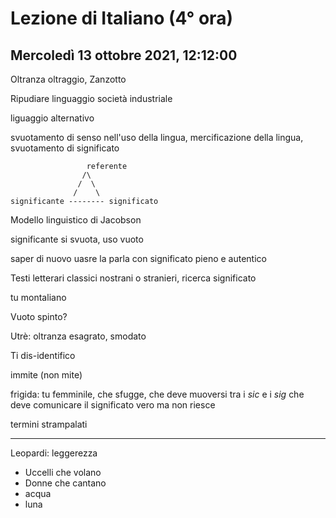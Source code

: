# Lezione di Italiano (4° ora) 
## Mercoledì 13 ottobre 2021, 12:12:00

Oltranza oltraggio, Zanzotto

Ripudiare linguaggio società industriale


liguaggio alternativo


svuotamento di senso nell'uso della lingua, mercificazione della lingua, svuotamento di significato

				     referente
					/\
				   /  \
				  /    \
	significante -------- significato

Modello linguistico di Jacobson

significante si svuota, uso vuoto


saper di nuovo uasre la parla con significato pieno e autentico


Testi letterari classici nostrani o stranieri, ricerca significato


tu montaliano


Vuoto spinto?

Utrè: oltranza
esagrato, smodato


Ti dis-identifico

immite (non mite)

frigida: tu femminile, che sfugge, che deve muoversi tra i _sic_ e i _sig_ che deve comunicare il significato vero ma non riesce

termini strampalati


---

Leopardi: leggerezza
* Uccelli che volano
* Donne che cantano
* acqua
* luna



<!--stackedit_data:
eyJoaXN0b3J5IjpbMTE3NzEzMjI1LDE0MzI5MTc0MzcsLTEyMD
I3NTQyOTMsLTE2MjYyNDczNzQsLTE0MDc0NzgzNTVdfQ==
-->